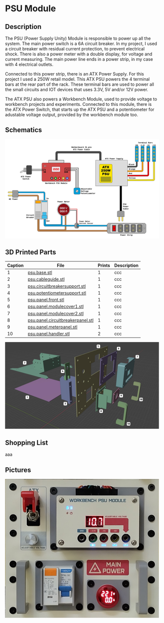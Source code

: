 # PSU Module



## Description

The PSU (Power Supply Unity) Module is responsible to power up all the system. The main power switch is a 6A circuit breaker. In my project, I used a circuit breaker with residual current protection, to prevent electrical shock. There is also a power meter with a double display, for voltage and current measuring. The main power line ends in a power strip, in my case with 4 electrical outlets.

Connected to this power strip, there is an ATX Power Supply. For this project I used a 250W retail model. This ATX PSU powers the 4 terminal bars at the rear part of the rack. These terminal bars are used to power all the small circuits and IOT devices that uses 3.3V, 5V and/or 12V power.

The ATX PSU also powers a Workbench Module, used to provide voltage to workbench projects and experiments. Connected to this module, there is the ATX Power Switch, that starts up the ATX PSU and a potentiometer for adustable voltage output, provided by the workbench module too. 

## Schematics

![PSU Module Schematics](images/schematics/schematics-psumodule.jpg)

## 3D Printed Parts

Caption|File|Prints|Description|
|---|---|---|---|
| 1|[psu.base.stl](./3dprint/psu/psu.base.stl)               |1|ccc|
| 2|[psu.cableguide.stl](./3dprint/psu/psu.cableguide.stl)   |1|ccc|
| 3|[psu.circuitbreakersupport.stl](./3dprint/psu/psu.circuitbreakersupport.stl)     |1|ccc|
| 4|[psu.potentiometersupport.stl](./3dprint/psu/psu.panel.potentiometersupport.stl) |1|ccc|
| 5|[psu.panel.front.stl](./3dprint/psu/psu.panel.front.stl)                 |1|ccc|
| 6|[psu.panel.modulecover1.stl](./3dprint/psu/psu.panel.modulecover1.stl)   |1|ccc|
| 7|[psu.panel.modulecover2.stl](./3dprint/psu/psu.panel.modulecover2.stl)   |1|ccc|
| 8|[psu.panel.circuitbreakerpanel.stl](./3dprint/psu/psu.panel.circuitbreakerpanel.stl)|1|ccc|
| 9|[psu.panel.meterpanel.stl](./3dprint/psu/psu.panel.meterpanel.stl) |1|ccc|
|10|[psu.panel.handler.stl](./3dprint/psu/psu.panel.handler.stl)       |2|ccc|


![3D Printed Parts for PSU Module](images/3dprinted/3dprint-psumodule.jpg)

## Shopping List

aaa

## Pictures

![PSU Module](images/panels/minilab-panel-psu.jpg)

